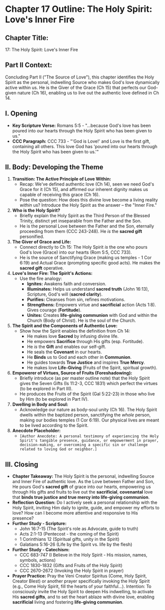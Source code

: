 # Chapter 17 Outline: The Holy Spirit: Love's Inner Fire

## Chapter Title:
17: The Holy Spirit: Love's Inner Fire

## Part II Context:
Concluding Part II ("The Source of Love"), this chapter identifies the Holy Spirit as the personal, indwelling Source who makes God's love dynamically active within us. He is the Giver of the Grace (Ch 15) that perfects our God-given nature (Ch 16), enabling us to live out the authentic love defined in Ch 14.

## I. Opening

*   **Key Scripture Verse:** Romans 5:5 - "...because God's love has been poured into our hearts through the Holy Spirit who has been given to us."
*   **CCC Paragraph:** CCC 733 - "'God is Love!' and Love is the first gift, containing all others. This love God has 'poured into our hearts through the Holy Spirit who has been given to us.'"

## II. Body: Developing the Theme

1.  **Transition: The Active Principle of Love Within:**
    *   Recap: We've defined authentic love (Ch 14), seen we need God's Grace for it (Ch 15), and affirmed our inherent dignity makes us capable of receiving this grace (Ch 16).
    *   Pose the question: How does this divine love become a living reality *within* us? Introduce the Holy Spirit as the answer – the "Inner Fire."
2.  **Who is the Holy Spirit?**
    *   Briefly explain the Holy Spirit as the Third Person of the Blessed Trinity, distinct yet inseparable from the Father and the Son.
    *   He is the personal Love between the Father and the Son, eternally proceeding from them (CCC 243-248). He *is* the **sacred gift** personified.
3.  **The Giver of Grace and Life:**
    *   Connect directly to Ch 15: The Holy Spirit *is* the one who pours God's love (Grace) into our hearts (Rom 5:5, CCC 733).
    *   He is the source of Sanctifying Grace (making us temples - 1 Cor 6:19) and Actual Grace (prompting specific good acts). He makes the **sacred gift** operative.
4.  **Love's Inner Fire: The Spirit's Actions:**
    *   Use the fire analogy:
        *   **Ignites:** Awakens faith and conversion.
        *   **Illuminates:** Helps us understand **sacred truth** (John 16:13), Scripture, God's will (**sacred clarity**).
        *   **Purifies:** Cleanses from sin, refines motivations.
        *   **Strengthens:** Empowers virtue and **sacrificial** action (Acts 1:8). Gives courage (**Fortitude**).
        *   **Unites:** Creates **life-giving communion** with God and within the Church (Body of Christ). He is the soul of the Church.
5.  **The Spirit and the Components of Authentic Love:**
    *   Show how the Spirit enables the definition from Ch 14:
        *   He makes love **Sacred** by infusing divine life.
        *   He empowers **Sacrifice** through His gifts (esp. Fortitude).
        *   He *is* the **Gift** and enables our self-gift.
        *   He seals the **Covenant** in our hearts.
        *   He **Binds** us to God and each other in **Communion**.
        *   He guides towards **True Justice** and inspires **True Mercy**.
        *   He makes love **Life-Giving** (Fruits of the Spirit, spiritual growth).
6.  **Empowerer of Virtues, Source of Fruits (Foreshadowing):**
    *   Briefly introduce (as per master outline note) that the Holy Spirit gives the Seven Gifts (Is 11:2-3, CCC 1831) which perfect the virtues (to be explored in Part III).
    *   He produces the Fruits of the Spirit (Gal 5:22-23) in those who live by Him (to be explored in Part IV).
7.  **Dwelling in Body and Soul:**
    *   Acknowledge our nature as body-soul unity (Ch 16). The Holy Spirit dwells within the baptized person, sanctifying the *whole* person, making our bodies temples (1 Cor 6:19). Our physical lives are meant to be lived according to the Spirit.
8.  **Anecdote Placeholder:**
    *   `[Author Anecdote: A personal testimony of experiencing the Holy Spirit's tangible presence, guidance, or empowerment in prayer, decision-making, or overcoming a specific sin or challenge related to loving God or neighbor.]`

## III. Closing

*   **Chapter Takeaway:** The Holy Spirit is the personal, indwelling Source and Inner Fire of authentic love. As the Love between Father and Son, He pours God's **sacred gift** of grace into our hearts, empowering us through His gifts and fruits to live out the **sacrificial**, **covenantal** love that **binds true justice and true mercy into life-giving communion**.
*   **Reflection Question:** Do I actively seek a personal relationship with the Holy Spirit, inviting Him daily to ignite, guide, and empower my efforts to love? How can I become more attentive and responsive to His presence?
*   **Further Study - Scripture:**
    *   John 16:7-15 (The Spirit's role as Advocate, guide to truth)
    *   Acts 2:1-13 (Pentecost - the coming of the Spirit)
    *   1 Corinthians 12 (Spiritual gifts, unity in the Spirit)
    *   Galatians 5:16-26 (Life by the Spirit vs. life by the flesh)
*   **Further Study - Catechism:**
    *   CCC 683-747 (I Believe in the Holy Spirit - His mission, names, symbols, actions)
    *   CCC 1830-1832 (Gifts and Fruits of the Holy Spirit)
    *   CCC 2670-2672 (Invoking the Holy Spirit in prayer)
*   **Prayer Practice:** Pray the Veni Creator Spiritus (Come, Holy Spirit, Creator Blest) or another prayer specifically invoking the Holy Spirit (e.g., Come Holy Spirit, fill the hearts of your faithful...). Intention: To consciously invite the Holy Spirit to deepen His indwelling, to activate His **sacred gifts**, and to set the heart ablaze with divine love, enabling **sacrificial** living and fostering **life-giving communion**.
